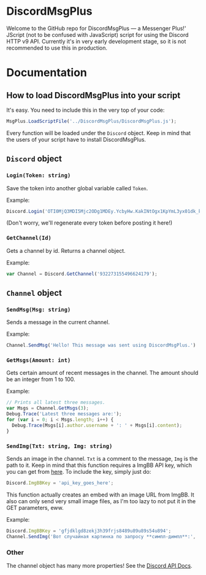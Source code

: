 # DiscordMsgPlus
Welcome to the GitHub repo for DiscordMsgPlus — a Messenger Plus!' JScript (not to be confused with JavaScript) script for using the Discord HTTP v9 API. Currently it's in very early development stage, so it is not recommended to use this in production.
# Documentation
## How to load DiscordMsgPlus into your script
It's easy. You need to include this in the very top of your code:
```js
MsgPlus.LoadScriptFile('../DiscordMsgPlus/DiscordMsgPlus.js');
```
Every function will be loaded under the `Discord` object. Keep in mind that the users of your script have to install DiscordMsgPlus.
## `Discord` object
### `Login(Token: string)`
Save the token into another global variable called `Token`.

Example:
```js
Discord.Login('OTI0MjQ3MDI5Mjc2ODg1MDEy.YcbyHw.KakINtOgx1KpYmL3yx01dk_k_iU');
```
(Don't worry, we'll regenerate every token before posting it here!)
### `GetChannel(Id)`
Gets a channel by id. Returns a channel object.

Example:
```js
var Channel = Discord.GetChannel('932273155496624179');
```
## `Channel` object
### `SendMsg(Msg: string)`
Sends a message in the current channel.

Example:
```js
Channel.SendMsg('Hello! This message was sent using DiscordMsgPlus.')
```
### `GetMsgs(Amount: int)`
Gets certain amount of recent messages in the channel. The amount should be an integer from 1 to 100.

Example:
```js
// Prints all latest three messages.
var Msgs = Channel.GetMsgs(3);
Debug.Trace('Latest three messages are:');
for (var i = 0; i < Msgs.length; i++) {
  Debug.Trace(Msgs[i].author.username + ': ' + Msgs[i].content);
}
```
### `SendImg(Txt: string, Img: string)`
Sends an image in the channel. `Txt` is a comment to the message, `Img` is the path to it. Keep in mind that this function requires a ImgBB API key, which you can get from [here](https://api.imgbb.com/). To include the key, simply just do:
```js
Discord.ImgBBKey = 'api_key_goes_here';
```
This function actually creates an embed with an image URL from ImgBB. It also can only send very small image files, as I'm too lazy to not put it in the GET parameters, eww.

Example:
```js
Discord.ImgBBKey = 'gfjdklgd8zekj3h39frjs8489u89u89s54u894';
Channel.SendImg('Вот случайная картинка по запросу **симпл-димпл**:', 'C:\SimplDimpl.jpg');
```
### Other
The channel object has many more properties! See the [Discord API Docs](https://discord.com/developers/docs/resources/channel#channel-object).
